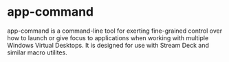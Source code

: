 # app-command

app-command is a command-line tool for exerting fine-grained control over how to launch or give focus to applications when working with multiple Windows Virtual Desktops. It is designed for use with Stream Deck and similar macro utilites.